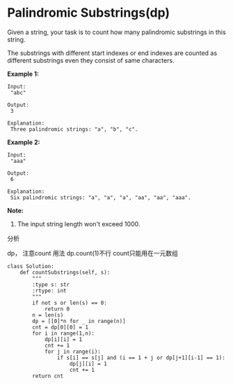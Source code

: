 # Palindromic Substrings\(dp\)

Given a string, your task is to count how many palindromic substrings in this string.

The substrings with different start indexes or end indexes are counted as different substrings even they consist of same characters.

**Example 1:**

```text
Input:
 "abc"

Output:
 3

Explanation:
 Three palindromic strings: "a", "b", "c".
```

**Example 2:**

```text
Input:
 "aaa"

Output:
 6

Explanation:
 Six palindromic strings: "a", "a", "a", "aa", "aa", "aaa".
```

**Note:**

1. The input string length won't exceed 1000.

分析

dp， 注意count 用法 dp.count\(1\)不行 count只能用在一元数组

```text
class Solution:
    def countSubstrings(self, s):
        """
        :type s: str
        :rtype: int
        """
        if not s or len(s) == 0:
            return 0
        n = len(s)
        dp = [[0]*n for _ in range(n)]
        cnt = dp[0][0] = 1
        for i in range(1,n):
            dp[i][i] = 1
            cnt += 1
            for j in range(i):
                if s[i] == s[j] and (i == 1 + j or dp[j+1][i-1] == 1):
                    dp[j][i] = 1
                    cnt += 1
        return cnt
```

